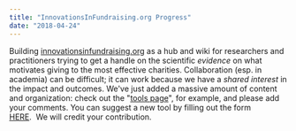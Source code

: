 ```yaml
---
title: "InnovationsInFundraising.org Progress"
date: "2018-04-24"
---
```


Building [innovationsinfundraising.org](http://innovationsinfundraising.org) as a hub and wiki for researchers and practitioners trying to get a handle on the scientific _evidence_ on what motivates giving to the most effective charities. Collaboration (esp. in academia) can be difficult; it can work because we have a _shared interest_ in the impact and outcomes. We've just added a massive amount of content and organization: check out the "[tools page](http://innovationsinfundraising.org/doku.php?id=tools:tools)", for example, and please add your comments. You can suggest a new tool by filling out the form [HERE](https://airtable.com/shrPCL5M77QI6jNhz).  We will credit your contribution.
